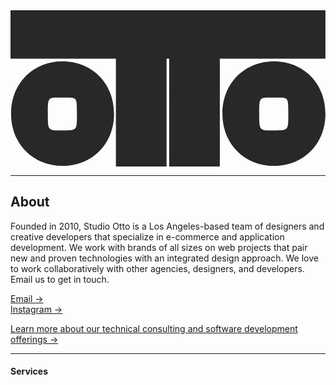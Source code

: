 <div>
      <svg style="width:100%;height:auto;max-height:100%;" width="1838" height="912" viewBox="0 0 1838 912" fill="none" xmlns="http://www.w3.org/2000/svg">
    <path d="M1837.61 282.542L1221.45 282.541V911.739H925.866V282.541H910.652V911.739H615.071V282.541H0V0H1837.61V282.542ZM303.732 297.756C471.886 297.756 604.204 421.956 604.204 603.118C604.204 784.281 471.886 908.479 303.732 908.479C135.579 908.479 3.26 784.281 3.25977 603.118C3.25977 421.955 135.578 297.756 303.732 297.756ZM1537.13 297.756C1705.29 297.756 1837.61 421.955 1837.61 603.118C1837.61 784.281 1705.29 908.479 1537.13 908.479C1368.98 908.479 1236.66 784.281 1236.66 603.118C1236.66 421.955 1368.98 297.756 1537.13 297.756ZM387.522 603.118C387.522 503.199 389.187 509.993 303.732 509.993C218.277 509.993 217.807 503.199 217.807 603.118C217.807 703.037 218.277 701.115 303.732 701.115C389.187 701.115 387.522 703.037 387.522 603.118ZM1620.92 603.118C1620.92 503.199 1622.59 509.993 1537.13 509.993C1451.68 509.993 1451.21 503.199 1451.21 603.118C1451.21 703.037 1451.68 701.115 1537.13 701.115C1622.59 701.115 1620.92 703.037 1620.92 603.118Z" fill="#28282A"/>
    </svg>
</div>

---

## About
Founded in 2010, Studio Otto is a Los Angeles-based team of designers and creative developers that specialize in e-commerce and application development. We work with brands of all sizes on web projects that pair new and proven technologies with an integrated design approach. We love to work collaboratively with other agencies, designers, and developers. Email us to get in touch.


[Email →](mail@studio-otto.com)  
[Instagram →](https://www.instagram.com/studio__otto)  


[Learn more about our technical consulting
and software development offerings →](https://consulting.studio-otto.com)

---

#### Services

